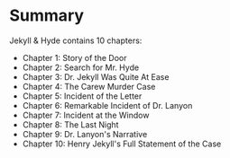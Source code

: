 # Summary

Jekyll & Hyde contains 10 chapters:

- Chapter 1: Story of the Door
- Chapter 2: Search for Mr. Hyde
- Chapter 3: Dr. Jekyll Was Quite At Ease
- Chapter 4: The Carew Murder Case
- Chapter 5: Incident of the Letter
- Chapter 6: Remarkable Incident of Dr. Lanyon
- Chapter 7: Incident at the Window
- Chapter 8: The Last Night
- Chapter 9: Dr. Lanyon's Narrative
- Chapter 10: Henry Jekyll's Full Statement of the Case

